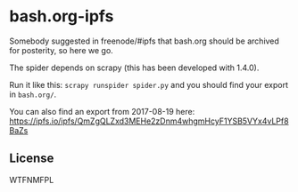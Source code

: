 # bash.org-ipfs

Somebody suggested in freenode/#ipfs that bash.org should be archived for posterity, so here we go.

The spider depends on scrapy (this has been developed with 1.4.0).

Run it like this: `scrapy runspider spider.py` and you should find your export in `bash.org/`.

You can also find an export from 2017-08-19 here: <https://ipfs.io/ipfs/QmZgQLZxd3MEHe2zDnm4whgmHcyF1YSB5VYx4vLPf8BaZs>

## License

WTFNMFPL
